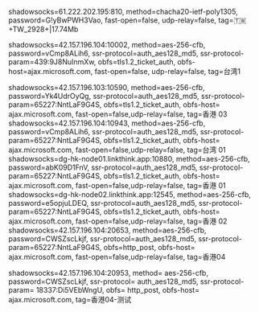 shadowsocks=61.222.202.195:810, method=chacha20-ietf-poly1305, password=G!yBwPWH3Vao, fast-open=false, udp-relay=false, tag=🇹🇼+TW_2928+|17.74Mb

shadowsocks=42.157.196.104:10002, method=aes-256-cfb, password=vCmp8ALih6, ssr-protocol=auth_aes128_md5, ssr-protocol-param=439:9J8NuInmXw, obfs=tls1.2_ticket_auth, obfs-host=ajax.microsoft.com, fast-open=false, udp-relay=false, tag=台湾1

shadowsocks=42.157.196.103:10590, method=aes-256-cfb, password=Yk4UdrOyQg, ssr-protocol=auth_aes128_md5, ssr-protocol-param=65227:NntLaF9G4S, obfs=tls1.2_ticket_auth, obfs-host= ajax.microsoft.com, fast-open=false,udp-relay=false, tag=香港 03
shadowsocks=42.157.196.104:10943, method=aes-256-cfb, password=vCmp8ALih6, ssr-protocol=auth_aes128_md5, ssr-protocol-param=65227:NntLaF9G4S, obfs=tls1.2_ticket_auth, obfs-host= ajax.microsoft.com, fast-open=false,udp-relay=false, tag=台湾 01
shadowsocks=dg-hk-node01.linkthink.app:10880, method=aes-256-cfb, password=abK09D1FnV, ssr-protocol=auth_aes128_md5, ssr-protocol-param=65227:NntLaF9G4S, obfs=tls1.2_ticket_auth, obfs-host= ajax.microsoft.com, fast-open=false,udp-relay=false, tag=香港 01
shadowsocks=dg-hk-node02.linkthink.app:12545, method=aes-256-cfb, password=e5opjuLDEQ, ssr-protocol=auth_aes128_md5, ssr-protocol-param=65227:NntLaF9G4S, obfs=tls1.2_ticket_auth, obfs-host= ajax.microsoft.com, fast-open=false,udp-relay=false, tag=香港 02
shadowsocks=42.157.196.104:20653, method=aes-256-cfb, password=CWSZscLkjf, ssr-protocol=auth_aes128_md5, ssr-protocol-param=65227:NntLaF9G4S, obfs=http_post, obfs-host= ajax.microsoft.com, fast-open=false,udp-relay=false, tag=香港04

shadowsocks=42.157.196.104:20953, method= aes-256-cfb, password=CWSZscLkjf, ssr-protocol= auth_aes128_md5, ssr-protocol-param= 18337:Di5VEbWngU, obfs= http_post, obfs-host= ajax.microsoft.com, tag=香港04-测试
